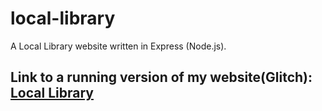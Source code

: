 # local-library
A Local Library website written in Express (Node.js).
## Link to a running version of my website(Glitch): [Local Library](https://rowan-glowing-yogurt.glitch.me)
